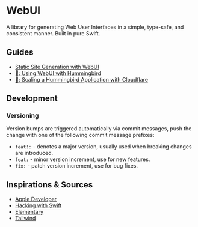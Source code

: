 # WebUI

A library for generating Web User Interfaces in a simple, type-safe, and consistent manner. Built in pure Swift.

## Guides

- [Static Site Generation with WebUI](https://maclong.netlify.app/articles/introduction-to-webui)
- [🚧: Using WebUI with Hummingbird](./)
- [🚧: Scaling a Hummingbird Application with Cloudflare](./)

## Development

### Versioning

Version bumps are triggered automatically via commit messages, push the change with one of the following commit message prefixes:

- `feat!:` - denotes a major version, usually used when breaking changes are introduced. 
- `feat:` - minor version increment, use for new features.
- `fix:` - patch version increment, use for bug fixes.


## Inspirations & Sources

- [Apple Developer](https://developer.apple.com/videos/play/wwdc2021/10253/)
- [Hacking with Swift](https://www.hackingwithswift.com/articles/266/build-your-next-website-in-swift)
- [Elementary](https://github.com/sliemeobn/elementary/tree/main)
- [Tailwind](http://tailwindcss.com)
